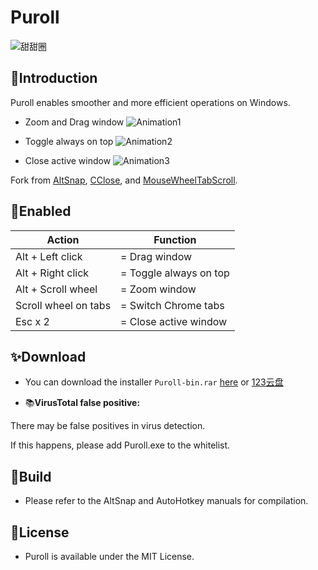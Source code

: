 # Puroll
![甜甜圈](https://github.com/VerdantC/Puroll/assets/134343920/317815f3-363d-483a-b0f0-d8511443f37d)


## 📑Introduction

Puroll  enables smoother and more efficient operations on Windows.

- Zoom and Drag window
![Animation1](https://github.com/VerdantC/Puroll/assets/134343920/c75fd03e-b49c-45bb-979c-8fd2d1ea289b)



- Toggle always on top
![Animation2](https://github.com/VerdantC/Puroll/assets/134343920/a2863bc0-c479-45ab-878d-d466953b2107)



- Close active window
![Animation3](https://github.com/VerdantC/Puroll/assets/134343920/125dd06d-45d2-4c5f-850c-ffb01f1ea687)




Fork from [AltSnap](https://github.com/RamonUnch/AltSnap), [CClose](https://github.com/chaohershi/cclose), and [MouseWheelTabScroll](https://gist.github.com/ansidev/f8060bc1061019bf19a73d90fa78d8d3).



## 💠Enabled



| Action               | Function               |
| -------------------- | ---------------------- |
| Alt + Left click     | = Drag window          |
| Alt + Right click    | = Toggle always on top |
| Alt + Scroll wheel   | = Zoom window          |
| Scroll wheel on tabs | = Switch Chrome tabs   |
| Esc x 2              | = Close active window  |







## ✨Download

- You can download the installer `Puroll-bin.rar`  [here](https://github.com/caijinpao/Puroll/releases/latest)  or  [123云盘](https://www.123pan.com/s/oa4iVv-386Vv.html)





- 📚**VirusTotal false positive:** 

There may be false positives in virus detection. 

If this happens, please add Puroll.exe to the whitelist. 





## 📖Build



- Please refer to the AltSnap and AutoHotkey manuals for compilation.





## 📜License

- Puroll is available under the MIT License.








